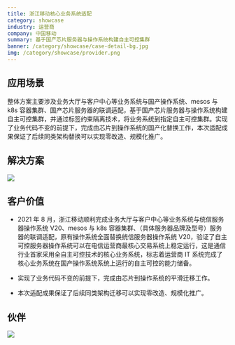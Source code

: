 ```yaml
---
title: 浙江移动核心业务系统适配
category: showcase
industry: 运营商
company: 中国移动
summary: 基于国产芯片服务器与操作系统构建自主可控集群
banner: /category/showcase/case-detail-bg.jpg
img: /category/showcase/provider.png
---
```


## 应用场景

整体方案主要涉及业务大厅与客户中心等业务系统与国产操作系统、mesos 与 k8s 容器集群、国产芯片服务器的联调适配，基于国产芯片服务器与操作系统构建自主可控集群，并通过标签约束隔离技术，将业务系统到指定自主可控集群。实现了业务代码不变的前提下，完成由芯片到操作系统的国产化替换工作，本次适配成果保证了后续同类架构替换可以实现零改造、规模化推广。

## 解决方案

<div class="case-img"><img src="./p3.jpg"/></div>

## 客户价值

- 2021 年 8 月，浙江移动顺利完成业务大厅与客户中心等业务系统与统信服务器操作系统 V20、mesos 与 k8s 容器集群、（具体服务器品牌及型号）服务器的联调适配，原有操作系统全面替换统信服务器操作系统 V20，验证了自主可控服务器操作系统可以在电信运营商最核心交易系统上稳定运行，这是通信行业首家采用全自主可控技术的核心业务系统，标志着运营商 IT 系统完成了核心业务系统在国产操作系统系统上运行的自主可控的能力储备。

- 实现了业务代码不变的前提下，完成由芯片到操作系统的平滑迁移工作。

- 本次适配成果保证了后续同类架构迁移可以实现零改造、规模化推广。

## 伙伴

<img src="./tongxin.png"/>
